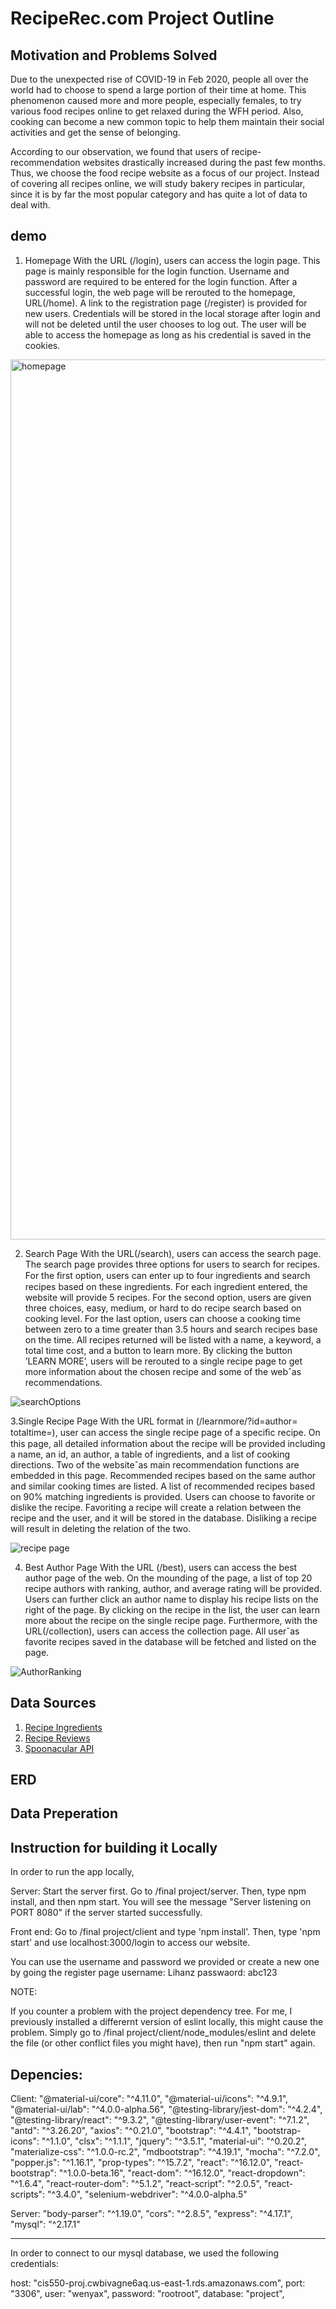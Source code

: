 # RecipeRec.com Project Outline

## Motivation and Problems Solved
Due to the unexpected rise of COVID-19 in Feb 2020, people all over the world had to choose to spend a large portion of their time at home. This phenomenon caused more and more people, especially females, to try various food recipes online to get relaxed during the WFH period. Also, cooking can become a new common topic to help them maintain their social activities and get the sense of belonging.	

According to our observation, we found that users of recipe-recommendation websites drastically increased during the past few months. Thus, we choose the food recipe website as a focus of our project. Instead of covering all recipes online, we will study bakery recipes in particular, since it is by far the most popular category and has quite a lot of data to deal with. 

## demo

1. Homepage
With the URL (/login), users can access the login page. This page is mainly responsible for the login function. Username and password are required to be entered for the login function. After a successful login, the web page will be rerouted to the homepage, URL(/home). A link to the registration page (/register) is provided for new users. Credentials will be stored in the local storage after login and will not be deleted until the user chooses to log out. The user will be able to access the homepage as long as his credential is saved in the cookies.
<img width="1408" alt="homepage" src="https://user-images.githubusercontent.com/67878225/104827534-c1e8d900-582c-11eb-99c6-eb8865eecc75.png">

2. Search Page
With the URL(/search), users can access the search page. The search page provides three options for users to search for recipes. For the ﬁrst option, users can enter up to four ingredients and search recipes based on these ingredients. For each ingredient entered, the website will provide 5 recipes. For the second option, users are given three choices, easy, medium, or hard to do recipe search based on cooking level. For the last option, users can choose a cooking time between zero to a time greater than 3.5 hours and search recipes base on the time. All recipes returned will be listed with a name, a keyword, a total time cost, and a button to learn more. By clicking the button ’LEARN MORE’, users will be rerouted to a single recipe page to get more information about the chosen recipe and some of the webˆas recommendations.

![searchOptions](https://user-images.githubusercontent.com/67878225/104827733-0ffedc00-582f-11eb-849a-9ff75ee34695.gif)

3.Single Recipe Page
With the URL format in (/learnmore/?id=author= totaltime=), user can access the single recipe page of a speciﬁc recipe. On this page, all detailed information about the recipe will be provided including a name, an id, an author, a table of ingredients, and a list of cooking directions. Two of the websiteˆas main recommendation functions are embedded in this page. Recommended recipes based on the same author and similar cooking times are listed. A list of recommended recipes based on 90% matching ingredients is provided. Users can choose to favorite or dislike the recipe. Favoriting a recipe will create a relation between the recipe and the user, and it will be stored in the database. Disliking a recipe will result in deleting the relation of the two.

![recipe page](https://user-images.githubusercontent.com/67878225/104827737-1db46180-582f-11eb-86f7-2ee4bec51ca2.gif)

4. Best Author Page
With the URL (/best), users can access the best author page of the web. On the mounding of the page, a list of top 20 recipe authors with ranking, author, and average rating will be provided. Users can further click an author name to display his recipe lists on the right of the page. By clicking on the recipe in the list, the user can learn more about the recipe on the single recipe page. Furthermore, with the URL(/collection), users can access the collection page. All userˆas favorite recipes saved in the database will be fetched and listed on the page. 

![AuthorRanking](https://user-images.githubusercontent.com/67878225/104827751-53f1e100-582f-11eb-8797-ead6fc42be4d.gif)




## Data Sources

1. [Recipe Ingredients](https://www.kaggle.com/kanaryayi/recipe-ingredients-and-reviews?select=clean_recipes.csv) 
2. [Recipe Reviews](https://www.kaggle.com/kanaryayi/recipe-ingredients-and-reviews?select=reviews.csv)
3. [Spoonacular API](https://spoonacular.com/food-api/docs#Search-Recipes-Complex)

## ERD

## Data Preperation


## Instruction for building it Locally

In order to run the app locally, 

Server:
Start the server first. Go to /final project/server. Then, type npm install, and then npm start. You will see  the message "Server listening on PORT 8080" if the server started successfully.

Front end:
Go to /final project/client and type 'npm install'. Then, type 'npm start' and use 
localhost:3000/login to access our website. 

You can use the username and password we provided or create a new one by going the register page
username: Lihanz
passwaord: abc123

NOTE:

If you counter a problem with the project dependency tree. For me, I previously installed a differernt version of  eslint locally, this might cause the problem. Simply go to /final project/client/node_modules/eslint and delete the file (or other conflict files you might have), then run "npm start" again.

## Depencies:
Client:
"@material-ui/core": "^4.11.0",
    "@material-ui/icons": "^4.9.1",
    "@material-ui/lab": "^4.0.0-alpha.56",
    "@testing-library/jest-dom": "^4.2.4",
    "@testing-library/react": "^9.3.2",
    "@testing-library/user-event": "^7.1.2",
    "antd": "^3.26.20",
    "axios": "^0.21.0",
    "bootstrap": "^4.4.1",
    "bootstrap-icons": "^1.1.0",
    "clsx": "^1.1.1",
    "jquery": "^3.5.1",
    "material-ui": "^0.20.2",
    "materialize-css": "^1.0.0-rc.2",
    "mdbootstrap": "^4.19.1",
    "mocha": "^7.2.0",
    "popper.js": "^1.16.1",
    "prop-types": "^15.7.2",
    "react": "^16.12.0",
    "react-bootstrap": "^1.0.0-beta.16",
    "react-dom": "^16.12.0",
    "react-dropdown": "^1.6.4",
    "react-router-dom": "^5.1.2",
    "react-script": "^2.0.5",
    "react-scripts": "^3.4.0",
    "selenium-webdriver": "^4.0.0-alpha.5"

Server:
 "body-parser": "^1.19.0",
    "cors": "^2.8.5",
    "express": "^4.17.1",
    "mysql": "^2.17.1"

- - - - - -  - - - - - -  - - - - - -  - - - - - -  - - - - - - 

In order to connect to our mysql database, we used the following credentials:

 host: "cis550-proj.cwbivagne6aq.us-east-1.rds.amazonaws.com",
  port: "3306",
  user: "wenyax",
  password: "rootroot",
  database: "project",


